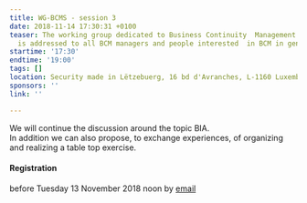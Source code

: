 ```yaml
---
title: WG-BCMS - session 3
date: 2018-11-14 17:30:31 +0100
teaser: The working group dedicated to Business Continuity  Management System (BCMS)
  is addressed to all BCM managers and people interested  in BCM in general.
startime: '17:30'
endtime: '19:00'
tags: []
location: Security made in Lëtzebuerg, 16 bd d'Avranches, L-1160 Luxembourg
sponsors: ''
link: ''

---
```


We will continue the discussion around the topic BIA.  
In addition we can also propose, to exchange experiences, of organizing and realizing a table top exercise.

#### Registration

before Tuesday 13 November 2018 noon by [email](mailto:margot.hartman@securitymadein.lu)